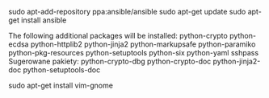 sudo apt-add-repository ppa:ansible/ansible
sudo apt-get update
sudo apt-get install ansible

The following additional packages will be installed:
  python-crypto python-ecdsa python-httplib2 python-jinja2 python-markupsafe python-paramiko python-pkg-resources python-setuptools python-six python-yaml sshpass
Sugerowane pakiety:
  python-crypto-dbg python-crypto-doc python-jinja2-doc python-setuptools-doc


sudo apt-get install vim-gnome
